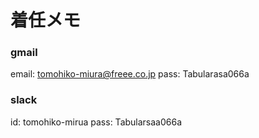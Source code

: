 # 着任メモ

### gmail
email: tomohiko-miura@freee.co.jp
pass: Tabularasa066a


### slack
id: tomohiko-mirua
pass: Tabularsaa066a
